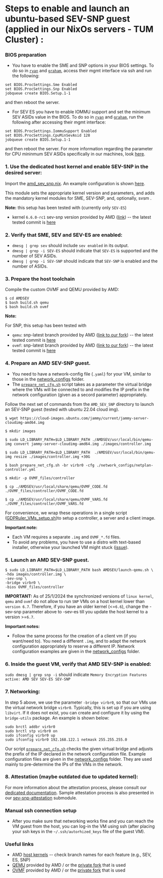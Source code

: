 # Steps to enable and launch an ubuntu-based SEV-SNP guest (applied in our NixOs servers - TUM Cluster) :

### BIOS preparation
- You have to enable the SME and SNP options in your BIOS settings.
To do so in [`ryan`](https://github.com/TUM-DSE/doctor-cluster-config/blob/master/docs/hosts/ryan.md) and 
[`graham`](https://github.com/TUM-DSE/doctor-cluster-config/blob/master/docs/hosts/graham.md),
access their mgmt interface via ssh and run the following:
```
set BIOS.ProcSettings.Sme Enabled
set BIOS.ProcSettings.Snp Enabled
jobqueue create BIOS.Setup.1-1
```
and then reboot the server.
- For SEV ES you have to enable IOMMU support and set the minimum SEV ASIDs value in the BIOS.
To do so in [`ryan`](https://github.com/TUM-DSE/doctor-cluster-config/blob/master/docs/hosts/ryan.md) and 
[`graham`](https://github.com/TUM-DSE/doctor-cluster-config/blob/master/docs/hosts/graham.md), 
run the following after accessing their mgmt interface:
```
set BIOS.ProcSettings.IommuSupport Enabled
set BIOS.ProcSettings.CpuMinSevAsid 128
jobqueue create BIOS.Setup.1-1
```
and then reboot the server.
For more information regarding the parameter for CPU mininmum SEV ASIDs specifically in our machines,
look [here](https://www.dell.com/support/manuals/en-us/idrac9-lifecycle-controller-v4.x-series/idrac_4.00.00.00_racadm_ar_referenceguide/bios.procsettings.cpuminsevasid-(read-or-write)?guid=guid-4bdaeaa7-d054-4fd1-bd84-0cd71d7aec1e&lang=en-us).

### 1. Use the dedicated host kernel and enable SEV-SNP in the desired server:
Import the [amd_sev_snp.nix](https://github.com/TUM-DSE/doctor-cluster-config/blob/master/modules/amd_sev_snp.nix).
An example configuration is shown [here](https://github.com/TUM-DSE/doctor-cluster-config/blob/master/hosts/rose.nix). 

This module sets the appropriate kernel version and parameters, and adds the mandatory kernel modules for SME, SEV-SNP, and, optionally, svsm .

**Note:** this setup has been tested with (currently only `SEV-ES`) 
- kernel `6.6.0-rc1` sev-snp version provided by AMD ([link](https://github.com/AMDESE/linux/tree/snp-host-latest)) -- the latest tested commit is [here](https://github.com/AMDESE/linux/commit/5a170ce1a08259ac57a9074e1e7a170d6b8c0cda)

### 2. Verify that SME, SEV and SEV-ES are enabled:
- `dmesg | grep sev` should include `sev enabled` in its output.
- `dmesg | grep -i SEV-ES` should indicate that `SEV-ES` is supported and the number of SEV ASIDs.
- `dmesg | grep -i SEV-SNP` should indicate that `SEV-SNP` is enabled and the number of ASIDs.

### 3. Prepare the host toolchain
Compile the custom OVMF and QEMU provided by AMD:
```
$ cd AMDSEV
$ bash build.sh qemu
$ bash build.sh ovmf
```

**Note:** 

For SNP, this setup has been tested with 
- `qemu`: snp-latest branch provided by AMD ([link to our fork](https://github.com/dimstav23/amd-qemu/tree/snp-latest)) -- the latest tested commit is [here](https://github.com/dimstav23/amd-qemu/commit/24503e2fb30209a4f0646f01d8877832843bb241)
- `ovmf`: snp-latest branch provided by AMD ([link to our fork](https://github.com/dimstav23/amd-ovmf/tree/ovmf_fix_snapshot_31_01_2025)) -- the latest tested commit is [here](https://github.com/dimstav23/amd-ovmf/commit/27bd7da5ca29dd2cdc3186489e95354716fad71e)


### 4. Prepare an AMD SEV-SNP guest.
- You need to have a network-config file (`.yaml`) for your VM, similar to those in the [network_configs](./network_configs/) folder.
- The [`prepare_net_cfg.sh`](./prepare_net_cfg.sh) script takes as a parameter the virtual bridge where the VMs will be connected to and modifies the IP prefix in the network configuration (given as a secord parameter) appropriately.

Follow the next set of commands from the `AMD_SEV_SNP` directory to launch an SEV-SNP guest (tested with ubuntu 22.04 cloud img).
```
$ wget https://cloud-images.ubuntu.com/jammy/current/jammy-server-cloudimg-amd64.img

$ mkdir images

$ sudo LD_LIBRARY_PATH=$LD_LIBRARY_PATH ./AMDSEV/usr/local/bin/qemu-img convert jammy-server-cloudimg-amd64.img ./images/controller.img

$ sudo LD_LIBRARY_PATH=$LD_LIBRARY_PATH  ./AMDSEV/usr/local/bin/qemu-img resize ./images/controller.img +30G

$ bash prepare_net_cfg.sh -br virbr0 -cfg ./network_configs/netplan-controller.yml

$ mkdir -p OVMF_files/controller

$ cp ./AMDSEV/usr/local/share/qemu/OVMF_CODE.fd ./OVMF_files/controller/OVMF_CODE.fd

$ cp ./AMDSEV/usr/local/share/qemu/OVMF_VARS.fd ./OVMF_files/controller/OVMF_VARS.fd
```

For convenience, we wrap these operations in a single script ([GDPRuler_VMs_setup.sh](./GDPRuler_VMs_setup.sh))to setup a controller, a server and a client image.

**Important note:** 
- Each VM requires a separate `.img` and `OVMF_*.fd` files.
- To avoid any problems, you have to use a distro with text-based installer, otherwise your launched VM might stuck ([issue](https://github.com/AMDESE/AMDSEV/issues/38)).

### 5. Launch an AMD SEV-SNP guest.
```
$ sudo LD_LIBRARY_PATH=$LD_LIBRARY_PATH bash AMDSEV/launch-qemu.sh \
-hda images/controller.img \
-sev-snp \
-bridge virbr0 \
-bios OVMF_files/controller
```

**IMPORTANT:** 
As of 25/1/2024 the synchronized versions of `linux kernel`, `qemu` and `ovmf` do not allow to run `SNP` VMs on a host kernel lower than
`version 6.7`. Therefore, if you have an older kernel (<=`6.6`), change the -sev-snp parameter above to -sev-es till you update the 
host kernel to a version >=`6.7`.


**Important notes:**
- Follow the same process for the creation of a client vm (if you want/need to).
You need a different `.img`, and to adapt the network configuration appropriately to reserve a different IP.
Network configuration examples are given in the [network_configs](./network_configs/) folder.

### 6. Inside the guest VM, verify that AMD SEV-SNP is enabled:
`sudo dmesg | grep snp -i` should indicate `Memory Encryption Features active: AMD SEV SEV-ES SEV-SNP`

### 7. Networking: 
In step 5 above, we use the parameter `-bridge virbr0`, so that our VMs use the virtual network bridge `virbr0`. 
Typically, this is set up if you are using `libvirt`.
If it does not exist, you can create and configure it by using the `bridge-utils` package.
An example is shown below:
```
sudo brctl addbr virbr0
sudo brctl stp virbr0 on
sudo ifconfig virbr0 up
sudo ifconfig virbr0 192.168.122.1 netmask 255.255.255.0
```
Our script [`prepare_net_cfg.sh`](./prepare_net_cfg.sh) checks the given virtual bridge and adjusts the prefix of the IP declared in the network configuration file. Example configuration files are given in the [network_configs](./network_configs/) folder. They are used mainly to pre-determine the IPs of the VMs in the network.

### 8. Attestation (maybe outdated due to updated kernel):
For more information about the attestation process, please consult our [dedicated documentation](./ATTESTATION.md).
Sample attestation process is also presented in our [sev-snp-attestation](./sev-snp-attestation/) submodule.

### Manual ssh connection setup
- After you make sure that networking works fine and you can reach the VM guest from the host, you can log-in the VM using ssh (after placing your ssh keys in the `~/.ssh/autorhized_keys` file of the guest VM).

### Useful links
- AMD [host kernels](https://github.com/AMDESE/linux) -- check branch names for each feature (e.g., SEV, ES, SNP)
- [QEMU](https://github.com/AMDESE/qemu) provided by AMD / or the [private fork](https://github.com/dimstav23/amd-qemu) that is used
- [OVMF](https://github.com/AMDESE/ovmf) provided by AMD / or the [private fork](https://github.com/dimstav23/amd-ovmf) that is used